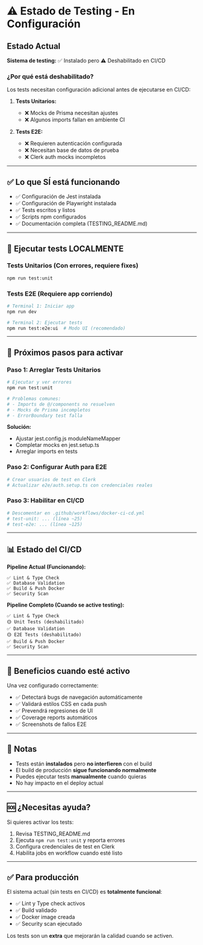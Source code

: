 # ⚠️ Estado de Testing - En Configuración

## Estado Actual

**Sistema de testing:** ✅ Instalado pero ⚠️ Deshabilitado en CI/CD

### ¿Por qué está deshabilitado?

Los tests necesitan configuración adicional antes de ejecutarse en CI/CD:

1. **Tests Unitarios:**
   - ❌ Mocks de Prisma necesitan ajustes
   - ❌ Algunos imports fallan en ambiente CI

2. **Tests E2E:**
   - ❌ Requieren autenticación configurada
   - ❌ Necesitan base de datos de prueba
   - ❌ Clerk auth mocks incompletos

---

## ✅ Lo que SÍ está funcionando

- ✅ Configuración de Jest instalada
- ✅ Configuración de Playwright instalada
- ✅ Tests escritos y listos
- ✅ Scripts npm configurados
- ✅ Documentación completa (TESTING_README.md)

---

## 🚀 Ejecutar tests LOCALMENTE

### Tests Unitarios (Con errores, requiere fixes)
```bash
npm run test:unit
```

### Tests E2E (Requiere app corriendo)
```bash
# Terminal 1: Iniciar app
npm run dev

# Terminal 2: Ejecutar tests
npm run test:e2e:ui  # Modo UI (recomendado)
```

---

## 🔧 Próximos pasos para activar

### Paso 1: Arreglar Tests Unitarios
```bash
# Ejecutar y ver errores
npm run test:unit

# Problemas comunes:
# - Imports de @/components no resuelven
# - Mocks de Prisma incompletos
# - ErrorBoundary test falla
```

**Solución:**
- Ajustar jest.config.js moduleNameMapper
- Completar mocks en jest.setup.ts
- Arreglar imports en tests

### Paso 2: Configurar Auth para E2E
```bash
# Crear usuarios de test en Clerk
# Actualizar e2e/auth.setup.ts con credenciales reales
```

### Paso 3: Habilitar en CI/CD
```yaml
# Descomentar en .github/workflows/docker-ci-cd.yml
# test-unit: ... (línea ~25)
# test-e2e: ... (línea ~125)
```

---

## 📊 Estado del CI/CD

**Pipeline Actual (Funcionando):**
```
✅ Lint & Type Check
✅ Database Validation
✅ Build & Push Docker
✅ Security Scan
```

**Pipeline Completo (Cuando se active testing):**
```
✅ Lint & Type Check
🟡 Unit Tests (deshabilitado)
✅ Database Validation
🟡 E2E Tests (deshabilitado)
✅ Build & Push Docker
✅ Security Scan
```

---

## 🎯 Beneficios cuando esté activo

Una vez configurado correctamente:
- ✅ Detectará bugs de navegación automáticamente
- ✅ Validará estilos CSS en cada push
- ✅ Prevendrá regresiones de UI
- ✅ Coverage reports automáticos
- ✅ Screenshots de fallos E2E

---

## 📝 Notas

- Tests están **instalados** pero **no interfieren** con el build
- El build de producción **sigue funcionando normalmente**
- Puedes ejecutar tests **manualmente** cuando quieras
- No hay impacto en el deploy actual

---

## 🆘 ¿Necesitas ayuda?

Si quieres activar los tests:
1. Revisa TESTING_README.md
2. Ejecuta `npm run test:unit` y reporta errores
3. Configura credenciales de test en Clerk
4. Habilita jobs en workflow cuando esté listo

---

## ✅ Para producción

El sistema actual (sin tests en CI/CD) es **totalmente funcional**:
- ✅ Lint y Type check activos
- ✅ Build validado
- ✅ Docker image creada
- ✅ Security scan ejecutado

Los tests son un **extra** que mejorarán la calidad cuando se activen.
